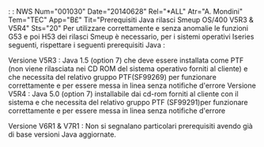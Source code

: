  :  : NWS Num="001030" Date="20140628" Rel="*ALL" Atr="A. Mondini" Tem="TEC" App="B£" Tit="Prerequisiti Java rilasci Smeup                   OS/400 V5R3 & V5R4" Sts="20"
Per utilizzare correttamente e senza anomalie le funzioni G53 e poi H53 dei rilasci Smeup è necessario, per i sistemi operativi Iseries seguenti, rispettare i seguenti prerequisiti Java : 

Versione V5R3 :   Java 1.5 (option 7) che deve essere installata come PTF (non viene rilasciata nei CD
ROM del sistema operativo forniti al cliente) e che necessita del relativo gruppo PTF(SF99269) per funzionare correttamente e per essere messa in linea senza notifiche d'errore 
Versione V5R4 :   Java 5.0 (option 7) installabile dai cd-rom forniti al cliente con il sistema e che
necessita del relativo gruppo PTF (SF99291)per funzionare correttamente e per essere messa in linea
senza notifiche d'errore

Versione V6R1 & V7R1  :  Non si segnalano particolari prerequisiti avendo già di base versioni Java aggiornate.
